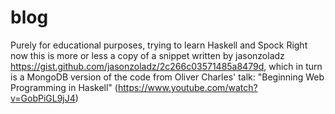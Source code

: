 # blog
Purely for educational purposes, trying to learn Haskell and Spock
Right now this is more or less a copy of a snippet written by jasonzoladz https://gist.github.com/jasonzoladz/2c266c03571485a8479d, which in turn is a MongoDB version of the code from Oliver Charles' talk: "Beginning Web Programming in Haskell" (https://www.youtube.com/watch?v=GobPiGL9jJ4)
